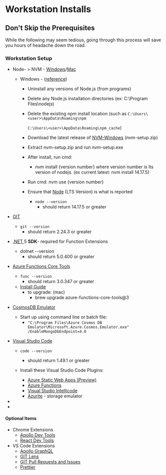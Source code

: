 # Workstation Installs

## Don't Skip the Prerequisites&#x20;

While the following may seem tedious, going through this process will save you hours of headache down the road.

### Workstation Setup

* Node- > NVM - [Windows](https://github.com/coreybutler/nvm-windows)/[Mac](https://github.com/nvm-sh/nvm)&#x20;
  * Windows - ([reference](https://www.sitepoint.com/quick-tip-multiple-versions-node-nvm/))
    * Uninstall any versions of Node.js (from programs)
    * Delete any Node.js installation directories (ex: C:\Program Files\nodejs)
    *   Delete the existing npm install location (such as `C:\Users\<user>\AppData\Roaming\npm `

        `C:\Users\<user>\AppData\Roaming\npm_cache`)
    * Download the latest release of [NVM-Windows](https://github.com/coreybutler/nvm-windows/releases) (nvm-setup.zip)
    * Extract nvm-setup.zip and run nvm-setup.exe
    * After install, run cmd:
      * nvm install {version number} where version number is lts version of nodejs. (ex current latest: nvm install 14.17.5)
    * Run cmd: nvm use {version number}&#x20;
    * Ensure that [Node](https://nodejs.org/en/) (LTS Version) is what is reported
      * `node --version`&#x20;
        * should return 14.17.5 or greater
* [GIT](https://git-scm.com/downloads)&#x20;
  * `git --version`
    * should return 2.24.3 or greater
* [.NET ](https://dotnet.microsoft.com/download)5 **SDK**- required for Function Extensions
  * dotnet --version
    * should return 5.0.400 or greater
* [Azure Functions Core Tools](https://github.com/Azure/azure-functions-core-tools)
  * `func --version`
    * should return 3.0.347 or greater
  * [Install Guide](https://github.com/Azure/azure-functions-core-tools#installing)
    * to upgrade: (mac)
      * brew upgrade azure-functions-core-tools@3
* [CosmosDB Emulator](https://docs.microsoft.com/en-us/azure/cosmos-db/local-emulator?tabs=ssl-netstd21)
  * Start up using command line or batch file:
    * `"C:\Program Files\Azure Cosmos DB Emulator\Microsoft.Azure.Cosmos.Emulator.exe" /EnableMongoDbEndpoint=4.0`
* [Visual Studio Code](https://code.visualstudio.com)
  * `code --version`
    * should return 1.49.1 or greater
  *   Install these Visual Studio Code Plugins:

      * [Azure Static Web Apps (Preview)](https://marketplace.visualstudio.com/items?itemName=ms-azuretools.vscode-azurestaticwebapps)
      * [Azure Functions ](https://marketplace.visualstudio.com/items?itemName=ms-azuretools.vscode-azurefunctions)
      * [Visual Studio Intellicode](https://marketplace.visualstudio.com/items?itemName=VisualStudioExptTeam.vscodeintellicode)
      *   [Azurite](https://docs.microsoft.com/en-us/azure/storage/common/storage-use-azurite) - storage emulator




*
*

#### Optional Items

* Chrome Extensions&#x20;
  * [Apollo Dev Tools](https://chrome.google.com/webstore/detail/apollo-client-developer-t/jdkknkkbebbapilgoeccciglkfbmbnfm)
  * [React Dev Tools](https://fb.me/react-devtools)
* VS Code Extensions&#x20;
  * [Apollo GraphQL](https://marketplace.visualstudio.com/items?itemName=apollographql.vscode-apollo)
  * [GIT Lens](https://marketplace.visualstudio.com/items?itemName=eamodio.gitlens)
  * [GIT Pull Requests and Issues](https://marketplace.visualstudio.com/items?itemName=GitHub.vscode-pull-request-github)
  * [Prettier](https://marketplace.visualstudio.com/items?itemName=esbenp.prettier-vscode)



